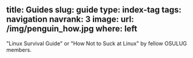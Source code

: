 title: Guides
slug: guide
type: index-tag
tags: navigation
navrank: 3
image:
    url: /img/penguin_how.jpg
    where: left
---
"Linux Survival Guide" or "How Not to Suck at Linux" by fellow OSULUG members.
